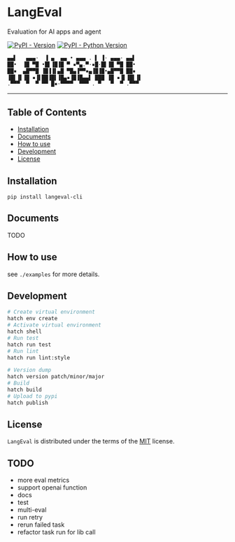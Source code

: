 # LangEval

Evaluation for AI apps and agent

[![PyPI - Version](https://img.shields.io/pypi/v/langeval-cli.svg)](https://pypi.org/project/langeval-cli)
[![PyPI - Python Version](https://img.shields.io/pypi/pyversions/langeval-cli.svg)](https://pypi.org/project/langeval-cli)

```txt
▄▄▌   ▄▄▄·  ▐ ▄  ▄▄ • ▄▄▄ . ▌ ▐· ▄▄▄· ▄▄▌
██•  ▐█ ▀█ •█▌▐█▐█ ▀ ▪▀▄.▀·▪█·█▌▐█ ▀█ ██•
██▪  ▄█▀▀█ ▐█▐▐▌▄█ ▀█▄▐▀▀▪▄▐█▐█•▄█▀▀█ ██▪
▐█▌▐▌▐█ ▪▐▌██▐█▌▐█▄▪▐█▐█▄▄▌ ███ ▐█ ▪▐▌▐█▌▐▌
.▀▀▀  ▀  ▀ ▀▀ █▪·▀▀▀▀  ▀▀▀ . ▀   ▀  ▀ .▀▀▀
```

-----

## Table of Contents

- [Installation](#installation)
- [Documents](#documents)
- [How to use](#how-to-use)
- [Development](#development)
- [License](#license)

## Installation

```console
pip install langeval-cli
```

## Documents

TODO

## How to use

see `./examples` for more details.

## Development

```bash
# Create virtual environment
hatch env create
# Activate virtual environment
hatch shell
# Run test
hatch run test
# Run lint
hatch run lint:style

# Version dump
hatch version patch/minor/major
# Build
hatch build
# Upload to pypi
hatch publish
```

## License

`LangEval` is distributed under the terms of the [MIT](https://spdx.org/licenses/MIT.html) license.

## TODO

- more eval metrics
- support openai function
- docs
- test
- multi-eval
- run retry
- rerun failed task
- refactor task run for lib call